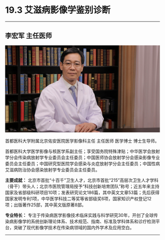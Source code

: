 # 19.3 艾滋病影像学鉴别诊断

---

## 李宏军 主任医师

![1684221180523](image/c19_003/1684221180523.png)

首都医科大学附属北京佑安医院医学影像科主任 主任医师 医学博士 博士生导师。

首都医科大学医学影像与核医学系副主任；享受国务院特殊津贴；中华医学会放射学分会传染病放射学专业委员会主任委员；中国医师协会放射学分会感染影像专业委员会主任委员；中国研究型医院学会感染与炎症放射学分会主任委员；中国性病艾滋病防治协会感染放射学专业委员会主任委员。


**主要成就：** 北京市首批“十百千”卫生人才，北京市首批“215”高层次卫生人才学科（骨干）带头人；北京市医院管理局授予“科技创新培育团队”称号；近五年来主持国家及省部级科研项目10项；发表研究论文186篇，其中英文文章53篇；先后获得国家发明专利1项，中华医学科技二等奖等省部级奖6项，国家知识产权登记12项；出版著作25部，其中英文版原著8部。


**专业特长：** 专注于传染病医学影像技术临床实践与科学研究30年，开创了全球传染病影像学的系统创新理论体系、技术规范、指南、标准及学科体系和诊疗检测平台，突破了现代影像学技术在传染病领域的国内外学术及应用空白。

---
